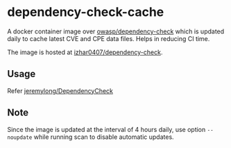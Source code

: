 # dependency-check-cache

A docker container image over [owasp/dependency-check](https://hub.docker.com/r/owasp/dependency-check) which is updated daily to cache latest CVE and CPE data files. Helps in reducing CI time.  

The image is hosted at [izhar0407/dependency-check](https://hub.docker.com/r/izhar0407/dependency-check).

## Usage
Refer [jeremylong/DependencyCheck](https://github.com/jeremylong/DependencyCheck)

## Note
Since the image is updated at the interval of 4 hours daily, use option `--noupdate` while running scan to disable automatic updates.